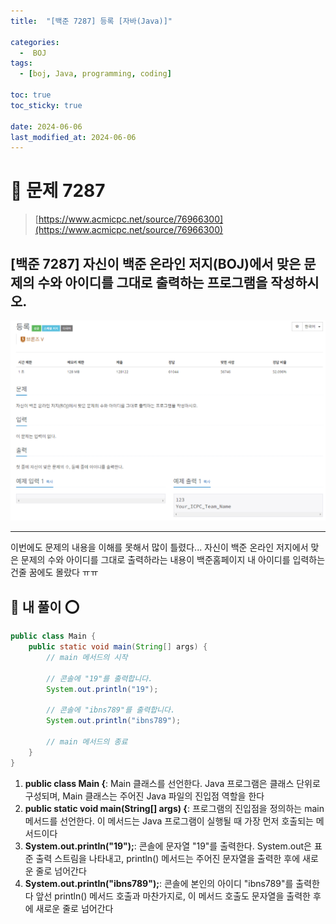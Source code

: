 ```yaml
---
title:  "[백준 7287] 등록 [자바(Java)]"

categories:
  -  BOJ
tags:
  - [boj, Java, programming, coding]

toc: true
toc_sticky: true

date: 2024-06-06
last_modified_at: 2024-06-06
---
```


# 🚀 문제 7287

> [https://www.acmicpc.net/source/76966300](https://www.acmicpc.net/source/76966300)


## [백준 7287] 자신이 백준 온라인 저지(BOJ)에서 맞은 문제의 수와 아이디를 그대로 출력하는 프로그램을 작성하시오.

![백준 7287](/assets/images/boj7287.PNG)

---

이번에도 문제의 내용을 이해를 못해서 많이 틀렸다...
자신이 백준 온라인 저지에서 맞은 문제의 수와 아이디를 그대로 출력하라는 내용이 백준홈페이지 내 아이디를 입력하는 건줄 꿈에도 몰랐다 ㅠㅠ

## 🚀 내 풀이 ⭕

```java
public class Main {
    public static void main(String[] args) {
        // main 메서드의 시작
        
        // 콘솔에 "19"를 출력합니다.
        System.out.println("19");
        
        // 콘솔에 "ibns789"를 출력합니다.
        System.out.println("ibns789");
        
        // main 메서드의 종료
    }
}
```

1. **public class Main {**: Main 클래스를 선언한다. Java 프로그램은 클래스 단위로 구성되며, Main 클래스는 주어진 Java 파일의 진입점 역할을 한다
2. **public static void main(String[] args) {**: 프로그램의 진입점을 정의하는 main 메서드를 선언한다. 이 메서드는 Java 프로그램이 실행될 때 가장 먼저 호출되는 메서드이다
3. **System.out.println("19");**: 콘솔에 문자열 "19"를 출력한다. System.out은 표준 출력 스트림을 나타내고, println() 메서드는 주어진 문자열을 출력한 후에 새로운 줄로 넘어간다
4. **System.out.println("ibns789");**: 콘솔에 본인의 아이디 "ibns789"를 출력한다 앞선 println() 메서드 호출과 마찬가지로, 이 메서드 호출도 문자열을 출력한 후에 새로운 줄로 넘어간다
